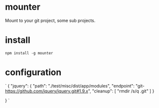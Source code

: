 mounter
=======

Mount to your git project, some sub projects.

install
=======

`
    npm install -g mounter
`


configuration
=======

`
 {
    "jquery": {
        "path": "./test/misc/dist/app/modules",
        "endpoint": "git-https://github.com/jquery/jquery.git#1.9.x",
        "cleanup": [
            "rmdir /s/q .git"
        ]
    }

 }
`
